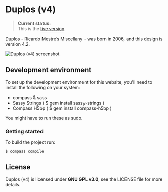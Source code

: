 # Duplos (v4)

> __Current status:__  
This is the [live version](http://duplos.org).

Duplos - Ricardo Mestre’s Miscellany - was born in 2006, and this design is version 4.2.

![Duplos (v4) screenshot](https://raw.githubusercontent.com/ricardomestre/duplos-v4/master/duplos-v4-screenshot.png)

## Development environment
To set up the development environment for this website, you'll need to install the following on your system:

- compass & sass
- Sassy Strings ( $ gem install sassy-strings )
- Compass H5bp ( $ gem install compass-h5bp )

You might have to run these as sudo.

### Getting started
To build the project run:

```
$ compass compile
```

## License

Duplos (v4) is licensed under **GNU GPL v3.0**, see the LICENSE file for more details.
